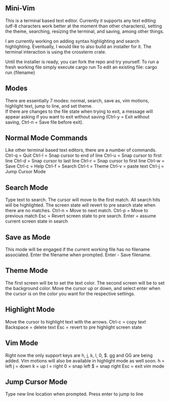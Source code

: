 ## Mini-Vim
This is a terminal based text editor. Currently it supports any text editing (utf-8 characters work better at the moment than other characters), setting the theme, searching, resizing the terminal, and saving, among other things.

I am currently working on adding syntax highlighting and search highlighting. Eventually, I would like to also build an installer for it. The terminal interaction is using the crossterm crate.

Until the installer is ready, you can fork the repo and try yourself.
To run a fresh working file simply execute cargo run
To edit an existing file: cargo run {filename}

## Modes
There are essentially 7 modes: normal, search, save as, vim motions, highlight text, jump to line, and set theme.\
If there are changes to the file state when trying to exit, a message will appear asking if you want to exit without saving (Ctrl-y = Exit without saving, Ctrl-n = Save file before exit).

## Normal Mode Commands
Like other terminal based text editors, there are a number of commands.\
Ctrl-q = Quit
Ctrl-l = Snap cursor to end of line
Ctrl-u = Snap cursor to first line
Ctrl-d = Snap cursor to last line
Ctrl-r = Snap cursor to first line
Ctrl-w = Save
Ctrl-c = Help
Ctrl-f = Search
Ctrl-t = Theme
Ctrl-v = paste text
Ctrl-j = Jump Cursor Mode

## Search Mode
Type text to search. The cursor will move to the first match. All search hits will be highlighted. The screen state will revert to pre search state when there are no matches.
Ctrl-n = Move to next match.
Ctrl-p = Move to previous match
Esc = Revert screen state to pre search.
Enter = assume current screen state in search

## Save as Mode
This mode will be engaged if the current working file has no filename associated.
Enter the filename when prompted.
Enter - Save filename.

## Theme Mode
The first screen will be to set the text color.
The second screen will be to set the background color.
Move the cursor up or down, and select enter when the cursor is on the color you want for the respective settings.

## Highlight Mode
Move the cursor to highlight text with the arrows.
Ctrl-c = copy text
Backspace = delete text
Esc = revert to pre highlight screen state

## Vim Mode
Right now the only support keys are h, j, k, l, 0, $. gg and GG are being added. Vim motions will also be available in highlight mode as well soon.
h = left
j = down
k = up
l = right
0 = snap left
$ = snap right
Esc = exit vim mode

## Jump Cursor Mode
Type new line location when prompted. Press enter to jump to line
